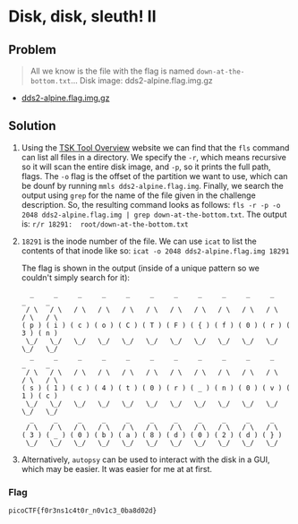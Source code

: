 # Disk, disk, sleuth! II

## Problem

> All we know is the file with the flag is named `down-at-the-bottom.txt`... Disk image: dds2-alpine.flag.img.gz

* [dds2-alpine.flag.img.gz](https://mercury.picoctf.net/static/b369e0ba3b6ffd2be8164cd3c99c294b/dds2-alpine.flag.img.gz)

## Solution

1. Using the [TSK Tool Overview](http://wiki.sleuthkit.org/index.php?title=TSK_Tool_Overview) website we can find that the `fls` command can list all files in a directory. We specify the `-r`, which means recursive so it will scan the entire disk image, and `-p`, so it prints the full path, flags. The `-o` flag is the offset of the partition we want to use, which can be dounf by running `mmls dds2-alpine.flag.img`. Finally, we search the output using `grep` for the name of the file given in the challenge description. So, the resulting command looks as follows: `fls -r -p -o 2048 dds2-alpine.flag.img | grep down-at-the-bottom.txt`. The output is: `r/r 18291:  root/down-at-the-bottom.txt`

2. `18291` is the inode number of the file. We can use `icat` to list the contents of that inode like so: `icat -o 2048 dds2-alpine.flag.img 18291`

    The flag is shown in the output (inside of a unique pattern so we couldn't simply search for it):

    ```
      _     _     _     _     _     _     _     _     _     _     _     _     _  
     / \   / \   / \   / \   / \   / \   / \   / \   / \   / \   / \   / \   / \ 
    ( p ) ( i ) ( c ) ( o ) ( C ) ( T ) ( F ) ( { ) ( f ) ( 0 ) ( r ) ( 3 ) ( n )
     \_/   \_/   \_/   \_/   \_/   \_/   \_/   \_/   \_/   \_/   \_/   \_/   \_/ 
      _     _     _     _     _     _     _     _     _     _     _     _     _  
     / \   / \   / \   / \   / \   / \   / \   / \   / \   / \   / \   / \   / \ 
    ( s ) ( 1 ) ( c ) ( 4 ) ( t ) ( 0 ) ( r ) ( _ ) ( n ) ( 0 ) ( v ) ( 1 ) ( c )
     \_/   \_/   \_/   \_/   \_/   \_/   \_/   \_/   \_/   \_/   \_/   \_/   \_/ 
      _     _     _     _     _     _     _     _     _     _     _  
     / \   / \   / \   / \   / \   / \   / \   / \   / \   / \   / \ 
    ( 3 ) ( _ ) ( 0 ) ( b ) ( a ) ( 8 ) ( d ) ( 0 ) ( 2 ) ( d ) ( } )
     \_/   \_/   \_/   \_/   \_/   \_/   \_/   \_/   \_/   \_/   \_/ 
    ```

3. Alternatively, `autopsy` can be used to interact with the disk in a GUI, which may be easier. It was easier for me at at first.

### Flag

`picoCTF{f0r3ns1c4t0r_n0v1c3_0ba8d02d}`
